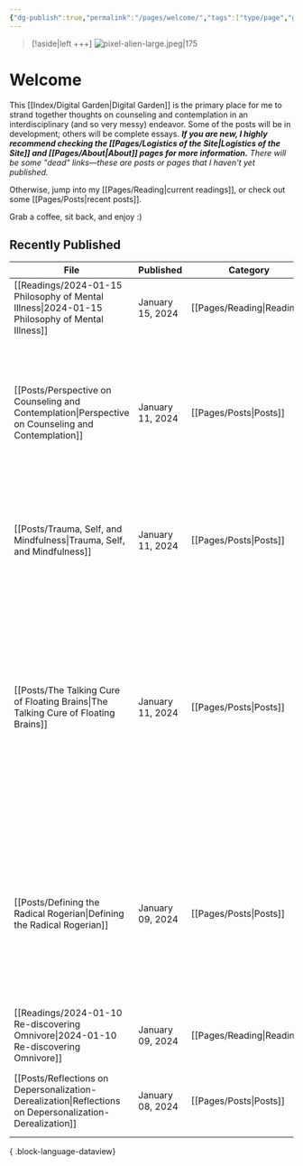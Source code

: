 ```yaml
---
{"dg-publish":true,"permalink":"/pages/welcome/","tags":["type/page","gardenEntry","gardenEntry","gardenEntry"],"created":"2024-01-12T07:27:55.597-08:00","updated":"2024-01-18T11:53:00.000-08:00"}
---
```



> [!aside|left +++]
> ![pixel-alien-large.jpeg|175](/img/user/00%20Meta/02%20Attachments/pixel-alien-large.jpeg)
# Welcome
This [[Index/Digital Garden\|Digital Garden]] is the primary place for me to strand together thoughts on counseling and contemplation in an interdisciplinary (and so very messy) endeavor. Some of the posts will be in development; others will be complete essays. ***If you are new, I highly recommend checking the [[Pages/Logistics of the Site\|Logistics of the Site]] and [[Pages/About\|About]] pages for more information.*** *There will be some "dead" links—these are posts or pages that I haven't yet published.*

Otherwise, jump into my [[Pages/Reading\|current readings]], or check out some [[Pages/Posts\|recent posts]]. 

Grab a coffee, sit back, and enjoy :)

## Recently Published

| File                                                                                                        | Published        | Category                      | Summary                                                                                                                                                                                                                                                                                                        |
| ----------------------------------------------------------------------------------------------------------- | ---------------- | ----------------------------- | -------------------------------------------------------------------------------------------------------------------------------------------------------------------------------------------------------------------------------------------------------------------------------------------------------------- |
| [[Readings/2024-01-15 Philosophy of Mental Illness\|2024-01-15 Philosophy of Mental Illness]]            | January 15, 2024 | [[Pages/Reading\|Reading]] | \-                                                                                                                                                                                                                                                                                                             |
| [[Posts/Perspective on Counseling and Contemplation\|Perspective on Counseling and Contemplation]]       | January 11, 2024 | [[Pages/Posts\|Posts]]     | Limits of current paradigms, the potential of human experience in counseling and cognition research, and hints of how contemplative practices may aid us in this very human journey.                                                                                                                           |
| [[Posts/Trauma, Self, and Mindfulness\|Trauma, Self, and Mindfulness]]                                   | January 11, 2024 | [[Pages/Posts\|Posts]]     | musings on how the loss of self that occur in traumatic experiences can interact with the Buddhist idea of not- / non-self ([anatta](https://www.blogger.com/u/1/blog/post/edit/7448175482537401591/5695876508634988498#)).                                                                                    |
| [[Posts/The Talking Cure of Floating Brains\|The Talking Cure of Floating Brains]]                       | January 11, 2024 | [[Pages/Posts\|Posts]]     | _What is the place of citing neuroscience for professional counselors and therapists? Does it truly represent what we do, or is it just the zeitgeist to say how X changes your brain in Y ways?_ Prompted by diving deep into a tiny fraction of a great book, Benjamin E. Caldwell's *Saving Psychotherapy.* |
| [[Posts/Defining the Radical Rogerian\|Defining the Radical Rogerian]]                                   | January 09, 2024 | [[Pages/Posts\|Posts]]     | The relationship is the key intervention. [[Index/Common Factors\|Common Factors]] (e.g., alliance, empathy, coherent and agreed-upon plan, etc.) provide a framework for enhancing practitioner efficacy.                                                                                                                           |
| [[Readings/2024-01-10 Re-discovering Omnivore\|2024-01-10 Re-discovering Omnivore]]                      | January 09, 2024 | [[Pages/Reading\|Reading]] | \-                                                                                                                                                                                                                                                                                                             |
| [[Posts/Reflections on Depersonalization-Derealization\|Reflections on Depersonalization-Derealization]] | January 08, 2024 | [[Pages/Posts\|Posts]]     | An intimate look into my experiences with DP/DR, meditation, and burnout.                                                                                                                                                                                                                                      |

{ .block-language-dataview}
